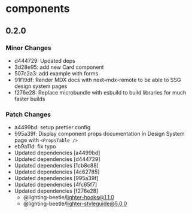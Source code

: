 # components

## 0.2.0
### Minor Changes

- d444729: Updated deps
- 3d28e95: add new Card component
- 507c2a3: add example with forms
- 91f19df: Render MDX docs with next-mdx-remote to be able to SSG design system pages
- f276e28: Replace microbundle with esbuild to build libraries for much faster builds

### Patch Changes

- a4499bd: setup prettier config
- 995a39f: Display component props documentation in Design System page with `<PropsTable />`
- eb9a11d: fix typo
- Updated dependencies [a4499bd]
- Updated dependencies [d444729]
- Updated dependencies [1cb8c88]
- Updated dependencies [4c62785]
- Updated dependencies [995a39f]
- Updated dependencies [4fc65f7]
- Updated dependencies [f276e28]
  - @lighting-beetle/lighter-hooks@1.1.0
  - @lighting-beetle/lighter-styleguide@5.0.0
